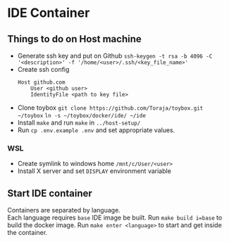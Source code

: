 # IDE Container

## Things to do on Host machine
- Generate ssh key and put on Github
  `ssh-keygen -t rsa -b 4096 -C '<description>' -f '/home/<user>/.ssh/<key_file_name>'`
- Create ssh config
  ```sshconfig
  Host github.com
      User <github user>
      IdentityFile <path to key file>
  ```
- Clone toybox
	`git clone https://github.com/Toraja/toybox.git ~/toybox`
	`ln -s ~/toybox/docker/ide/ ~/ide`
- Install `make` and run `make` in `../host-setup/`
- Run `cp .env.example .env` and set appropriate values.

### WSL
- Create symlink to windows home `/mnt/c/User/<user>`
- Install X server and set `DISPLAY` environment variable

## Start IDE container
Containers are separated by language.  
Each language requires `base` IDE image be built. Run `make build i=base` to build the
docker image.
Run `make enter <language>` to start and get inside the container.
